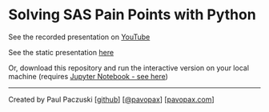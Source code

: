 # Solving SAS Pain Points with Python

See the recorded presentation on [YouTube](https://www.youtube.com/watch?v=HuVnh35paG4)

See the static presentation [here](https://github.com/thedataincubator/sas-pain-points/blob/master/presentation.ipynb)

Or, download this repository and run the interactive version on your local machine
(requires [Jupyter Notebook -
see here](https://jupyter-notebook-beginner-guide.readthedocs.io/en/latest/))

---
Created by Paul Paczuski [[github](https://github.com/pavopax/)] [[@pavopax](https://twitter.com/pavopax)] [[pavopax.com](http://pavopax.com/)]

